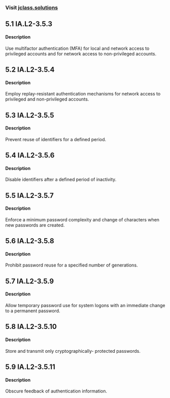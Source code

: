 ### Visit [ jclass.solutions](http://www.jclass.solutions/)
## 5.1 IA.L2-3.5.3

#### Description

Use multifactor authentication (MFA) for local and network access to privileged accounts and for network access to non-privileged accounts.

## 5.2 IA.L2-3.5.4

#### Description

Employ replay-resistant authentication mechanisms for network access to privileged and non-privileged accounts.

## 5.3 IA.L2-3.5.5

#### Description

Prevent reuse of identifiers for a defined period.

## 5.4 IA.L2-3.5.6

#### Description

Disable identifiers after a defined period of inactivity.

## 5.5 IA.L2-3.5.7

#### Description

Enforce a minimum password complexity and change of characters when new passwords are created.

## 5.6 IA.L2-3.5.8

#### Description

Prohibit password reuse for a specified number of generations.

## 5.7 IA.L2-3.5.9

#### Description

Allow temporary password use for system logons with an immediate change to a permanent password.

## 5.8 IA.L2-3.5.10

#### Description

Store and transmit only cryptographically- protected passwords.

## 5.9 IA.L2-3.5.11

#### Description

Obscure feedback of authentication information.
